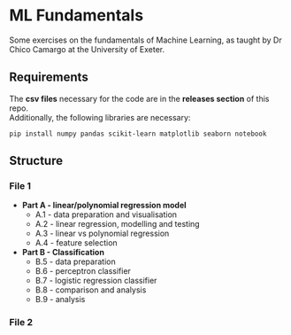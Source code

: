 # ML Fundamentals  
Some exercises on the fundamentals of Machine Learning, as taught by Dr Chico Camargo at the University of Exeter.  

## Requirements  
The **csv files** necessary for the code are in the **releases section** of this repo.  
Additionally, the following libraries are necessary:
```
pip install numpy pandas scikit-learn matplotlib seaborn notebook
```

## Structure
### File 1
- **Part A - linear/polynomial regression model**
  - A.1 - data preparation and visualisation
  - A.2 - linear regression, modelling and testing
  - A.3 - linear vs polynomial regression
  - A.4 - feature selection
- **Part B - Classification**
  - B.5 - data preparation
  - B.6 - perceptron classifier
  - B.7 - logistic regression classifier
  - B.8 - comparison and analysis
  - B.9 - analysis
### File 2

  
